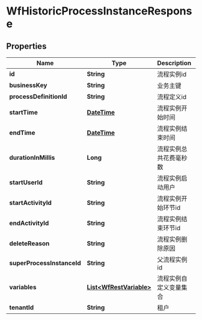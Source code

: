 
# WfHistoricProcessInstanceResponse

## Properties
Name | Type | Description | Notes
------------ | ------------- | ------------- | -------------
**id** | **String** | 流程实例id |  [optional]
**businessKey** | **String** | 业务主键 |  [optional]
**processDefinitionId** | **String** | 流程定义id |  [optional]
**startTime** | [**DateTime**](DateTime.md) | 流程实例开始时间 |  [optional]
**endTime** | [**DateTime**](DateTime.md) | 流程实例结束时间 |  [optional]
**durationInMillis** | **Long** | 流程实例总共花费毫秒数 |  [optional]
**startUserId** | **String** | 流程实例启动用户 |  [optional]
**startActivityId** | **String** | 流程实例开始环节id |  [optional]
**endActivityId** | **String** | 流程实例结束环节id |  [optional]
**deleteReason** | **String** | 流程实例删除原因 |  [optional]
**superProcessInstanceId** | **String** | 父流程实例id |  [optional]
**variables** | [**List&lt;WfRestVariable&gt;**](WfRestVariable.md) | 流程实例自定义变量集合 |  [optional]
**tenantId** | **String** | 租户 |  [optional]



